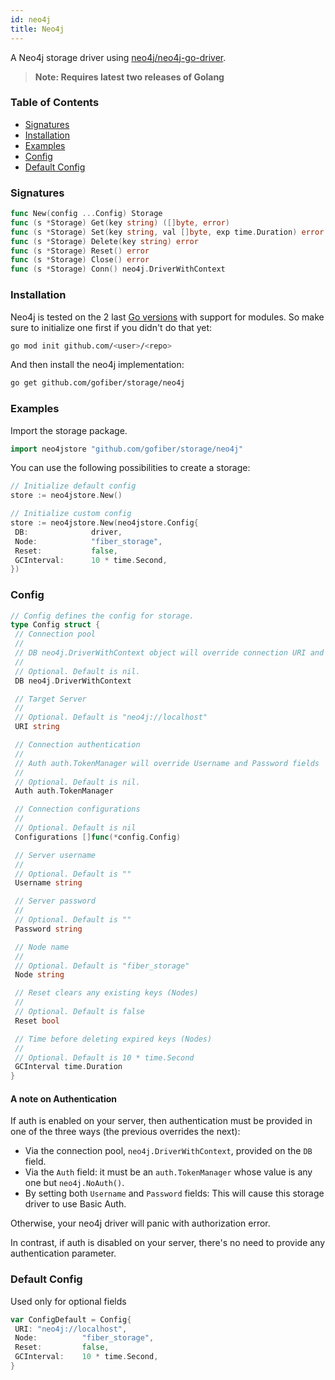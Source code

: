 ```yaml
---
id: neo4j
title: Neo4j
---
```


A Neo4j storage driver using [neo4j/neo4j-go-driver](https://github.com/neo4j/neo4j-go-driver).

> **Note: Requires latest two releases of Golang**

### Table of Contents

- [Signatures](#signatures)
- [Installation](#installation)
- [Examples](#examples)
- [Config](#config)
- [Default Config](#default-config)

### Signatures

```go
func New(config ...Config) Storage
func (s *Storage) Get(key string) ([]byte, error)
func (s *Storage) Set(key string, val []byte, exp time.Duration) error
func (s *Storage) Delete(key string) error
func (s *Storage) Reset() error
func (s *Storage) Close() error
func (s *Storage) Conn() neo4j.DriverWithContext
```

### Installation

Neo4j is tested on the 2 last [Go versions](https://golang.org/dl/) with support for modules. So make sure to initialize one first if you didn't do that yet:

```bash
go mod init github.com/<user>/<repo>
```

And then install the neo4j implementation:

```bash
go get github.com/gofiber/storage/neo4j
```

### Examples

Import the storage package.

```go
import neo4jstore "github.com/gofiber/storage/neo4j"
```

You can use the following possibilities to create a storage:

```go
// Initialize default config
store := neo4jstore.New()

// Initialize custom config
store := neo4jstore.New(neo4jstore.Config{
 DB:              driver,
 Node:            "fiber_storage",
 Reset:           false,
 GCInterval:      10 * time.Second,
})
```

### Config

```go
// Config defines the config for storage.
type Config struct {
 // Connection pool
 //
 // DB neo4j.DriverWithContext object will override connection URI and other connection fields.
 //
 // Optional. Default is nil.
 DB neo4j.DriverWithContext

 // Target Server
 //
 // Optional. Default is "neo4j://localhost"
 URI string

 // Connection authentication
 //
 // Auth auth.TokenManager will override Username and Password fields
 //
 // Optional. Default is nil.
 Auth auth.TokenManager

 // Connection configurations
 //
 // Optional. Default is nil
 Configurations []func(*config.Config)

 // Server username
 //
 // Optional. Default is ""
 Username string

 // Server password
 //
 // Optional. Default is ""
 Password string

 // Node name
 //
 // Optional. Default is "fiber_storage"
 Node string

 // Reset clears any existing keys (Nodes)
 //
 // Optional. Default is false
 Reset bool

 // Time before deleting expired keys (Nodes)
 //
 // Optional. Default is 10 * time.Second
 GCInterval time.Duration
}
```

#### A note on Authentication

If auth is enabled on your server, then authentication must be provided in one of the three ways (the previous overrides the next):

- Via the connection pool, `neo4j.DriverWithContext`, provided on the `DB` field.
- Via the `Auth` field: it must be an `auth.TokenManager` whose value is any one but `neo4j.NoAuth()`.
- By setting both `Username` and `Password` fields: This will cause this storage driver to use Basic Auth.

Otherwise, your neo4j driver will panic with authorization error.

In contrast, if auth is disabled on your server, there's no need to provide any authentication parameter.

### Default Config

Used only for optional fields

```go
var ConfigDefault = Config{
 URI: "neo4j://localhost",
 Node:          "fiber_storage",
 Reset:         false,
 GCInterval:    10 * time.Second,
}
```
